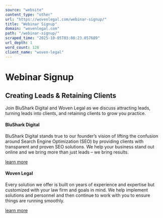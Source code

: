```yaml
---
source: "website"
content_type: "other"
url: "https://wovenlegal.com/webinar-signup/"
title: "Webinar Signup"
domain: "wovenlegal.com"
path: "/webinar-signup/"
scraped_time: "2025-10-05T03:08:23.057689"
url_depth: 1
word_count: 126
client_name: "woven-legal"
---
```


# Webinar Signup

## Creating Leads & Retaining Clients

Join BluShark Digital and Woven Legal as we discuss attracting leads, turning leads into clients, and retaining clients to grow you practice.

#### BluShark Digital

BluShark Digital stands true to our founder’s vision of lifting the confusion around Search Engine Optimization (SEO) by providing clients with transparent and proven SEO solutions. We help your business stand out online and we bring more than just leads – we bring results.

[learn more](https://blusharkdigital.com/about-us/)

#### Woven Legal

Every solution we offer is built on years of experience and expertise but customized with your law firm and goals in mind. We help implement solutions and personnel and then continue to work with you to ensure things are running smoothly.

[learn more](https://wovenlegal.com/faq/)